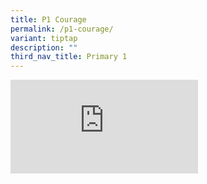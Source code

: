```yaml
---
title: P1 Courage
permalink: /p1-courage/
variant: tiptap
description: ""
third_nav_title: Primary 1
---
```

<div class="iframe-wrapper">
<iframe allowfullscreen="true" frameborder="0" src="https://docs.google.com/document/d/e/2PACX-1vS4sZXWE7jYU0YoI3fY3k1o1lkvkT-dptUibeFfFuLa4m7P8hjugSypnbfGGGMQIg/pub?embedded=true"></iframe>
</div>
<p></p>